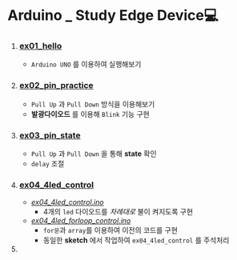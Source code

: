 # Arduino _ Study Edge Device💻

1. ### [ex01_hello](./ex01_hello/)
   - `Arduino UNO` 를 이용하여 실행해보기
2. ### [ex02_pin_practice](./ex02_pin_practice/)
   - `Pull Up` 과 `Pull Down` 방식을 이용해보기
   - **발광다이오드** 를 이용해 `Blink` 기능 구현
3. ### [ex03_pin_state](./ex03_pin_state/)
   - `Pull Up` 과 `Pull Down` 을 통해 **state** 확인
   - `delay` 조절
4. ### [ex04_4led_control](./ex04_4led_control)
   - *[ex04_4led_control.ino](./ex04_4led_control/ex04_4led_control.ino)*
     - 4개의 `led` 다이오드를 *차례대로* 불이 켜지도록 구현
   - *[ex04_4led_forloop_control.ino](./ex04_4led_control/ex04_4led_forloop_control.ino)* 
     - `for문`과 `array`를 이용하여 이전의 코드를 구현
     - 동일한 **sketch** 에서 작업하여 `ex04_4led_control` 를 주석처리
5. 
